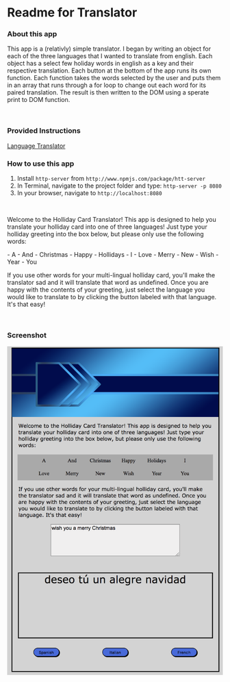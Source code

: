 # Readme for Translator

### About this app

This app is a (relativly) simple translator.  I began by writing an object for each of the three languages that I wanted to translate from english.  Each object has a select few holiday words in english as a key and their respective translation.  Each button at the bottom of the app runs its own function.  Each function takes the words selected by the user and puts them in an array that runs through a for loop to change out each word for its paired translation. The result is then written to the DOM using a sperate print to DOM function.

<br>

### Provided Instructions
<a href="https://github.com/nss-nightclass-projects/exercise-vault/blob/master/JS_translator.md">Language Translator</a>
<br>

### How to use this app
1. Install `http-server` from `http://www.npmjs.com/package/htt-server`
2. In Terminal, navigate to the project folder and type: `http-server -p 8080`
3. In your browser, navigate to `http://localhost:8080`

<br>

<p>Welcome to the Holliday Card Translator! This app is designed to help you translate your holliday card into one of three languages! Just type your holliday greeting into the box below, but please only use the following words:</p>
- A
- And
- Christmas
- Happy
- Hollidays
- I
- Love
- Merry
- New
- Wish
- Year
- You
<p>If you use other words for your multi-lingual holliday card, you'll make the translator sad and it will translate that word as undefined. Once you are happy with the contents of your greeting, just select the language you would like to translate to by clicking the button labeled with that language. It's that easy!</p>

<br>

### Screenshot
<img src='Screenshot.png'>